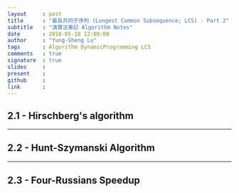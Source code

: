 ```yaml
---
layout     : post
title      : "最長共同子序列 (Longest Common Subsequence; LCS) - Part 2"
subtitle   : "演算法筆記 Algorithm Notes"
date       : 2018-05-18 12:00:00
author     : "Yung-Sheng Lu"
tags       : Algorithm DynamicProgramming LCS
comments   : true
signature  : true
slides     : 
present    :
github     : 
link       : 
---
```


## 2.1 - Hirschberg's algorithm

---
## 2.2 - Hunt-Szymanski Algorithm


---
## 2.3 - Four-Russians Speedup 
